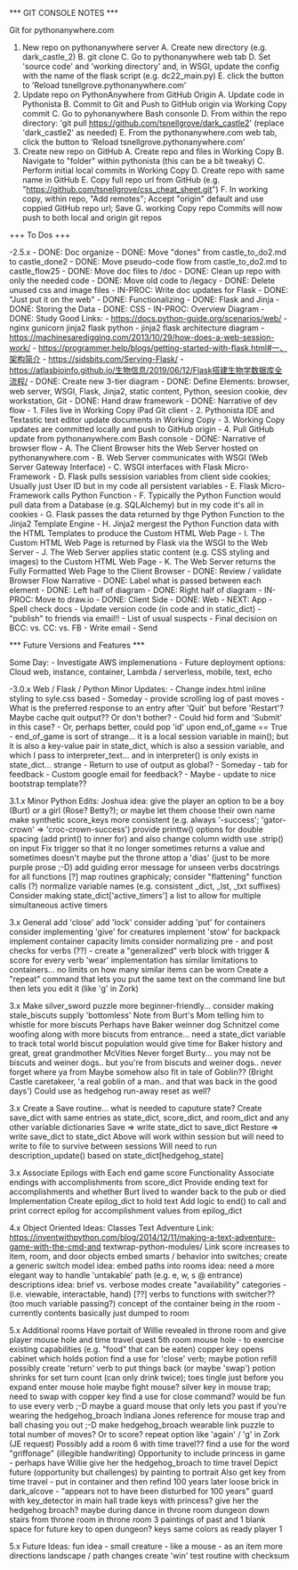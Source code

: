 *** GIT CONSOLE NOTES ***
			
Git for pythonanywhere.com
1) New repo on pythonanywhere server
	A. Create new directory (e.g. dark_castle_2)
	B. git clone <repo> <directory>
	C. Go to pythonanywhere web tab
	D. Set 'source code' and 'working directory' and, in WSGI, update the config with the name of the flask script (e.g. dc22_main.py)
	E. click the button to 'Reload tsnellgrove.pythonanywhere.com'
2) Update repo on PythonAnywhere from GitHub Origin
	A. Update code in Pythonista
	B. Commit to Git and Push to GitHub origin via Working Copy commit
	C. Go to pyhonanywhere Bash consonle
	D. From within the repo directory: 'git pull https://github.com/tsnellgrove/dark_castle2' (replace 'dark_castle2' as needed)
	E. From the pythonanywhere.com web tab, click the button to 'Reload tsnellgrove.pythonanywhere.com'
3) Create new repo on GitHub
	A. Create repo and files in Working Copy
	B. Navigate to "folder" within pythonista (this can be a bit tweaky)
	C. Perform initial local commits in Working Copy
	D. Create repo with same name in GitHub
	E. Copy full repo url from GitHub (e.g. "https://github.com/tsnellgrove/css_cheat_sheet.git")
	F. In working copy, within repo, "Add remotes"; Accept "origin" default and use coppied GitHub repo url; Save
	G. working Copy repo Commits will now push to both local and origin git repos


+++ To Dos +++

-2.5.x
	- DONE: Doc organize
		- DONE: Move "dones" from castle_to_do2.md to castle_done2
		- DONE: Move pseudo-code flow from castle_to_do2.md to castle_flow25
		- DONE: Move doc files to /doc
	- DONE: Clean up repo with only the needed code
		- DONE: Move old code to /legacy
		- DONE: Delete unused css and image files
	- IN-PROC: Write doc updates for Flask
		- DONE: "Just put it on the web"
		- DONE: Functionalizing
		- DONE: Flask and Jinja
		- DONE: Storing the Data
		- DONE: CSS
		- IN-PROC: Overview Diagram
			- DONE: Study Good Links:
				- https://docs.python-guide.org/scenarios/web/
				- nginx gunicorn jinja2 flask python
				- jinja2 flask architecture diagram
				- https://machinesaredigging.com/2013/10/29/how-does-a-web-session-work/
				- https://programmer.help/blogs/getting-started-with-flask.html#一、架构简介
				- https://sidsbits.com/Serving-Flask/
				- https://atlasbioinfo.github.io/生物信息/2019/06/12/Flask搭建生物学数据库全流程/
			- DONE: Create new 3-tier diagram
				- DONE: Define Elements: browser, web server, WSGI, Flask, Jinja2, static content, Python, seesion cookie, dev workstation, Git
				- DONE: Hand draw framework
				- DONE: Narrative of dev flow
					- 1. Files live in Working Copy iPad Git client
					- 2. Pythonista IDE and Textastic text editor update documents in Working Copy
					- 3. Working Copy updates are committed locally and push to GitHub origin
					- 4. Pull GitHub update from pythonanywhere.com Bash console
				- DONE: Narrative of browser flow
					- A. The Client Browser hits the Web Server hosted on pythonanywhere.com
					- B. Web Server communicates with WSGI (Web Server Gateway Interface)
					- C. WSGI interfaces with Flask Micro-Framework
					- D. Flask pulls sessision variables from client side cookies; Usually just User ID but in my code all persistent variables
					- E. Flask Micro-Framework calls Python Function
					- F. Typically the Python Function would pull data from a Database (e.g. SQLAlchemy) but in my code it's all in cookies
					- G. Flask passes the data returned by thge Python Function to the Jinja2 Template Engine
					- H. Jinja2 mergest the Python Function data with the HTML Templates to produce the Custom HTML Web Page
					- I. The Custom HTML Web Page is returned by Flask via the WSGI to the Web Server
					- J. The Web Server applies static content (e.g. CSS styling and images) to the Custom HTML Web Page
					- K. The Web Server returns the Fully Formatted Web Page to the Client Browser
				- DONE: Review / validate Browser Flow Narrative
				- DONE: Label what is passed between each element
					- DONE: Left half of diagram
					- DONE: Right half of diagram
				- IN-PROC: Move to draw.io
					- DONE: Client Side
					- DONE: Web
					- NEXT: App
	- Spell check docs
	- Update version code (in code and in static_dict)
	- "publish" to friends via email!!
		- List of usual suspects
		- Final decision on BCC: vs. CC: vs. FB
		- Write email
		- Send


*** Future Versions and Features ***

Some Day:
	- Investigate AWS implemenations
	- Future deployment options: Cloud web, instance, container, Lambda / serverless, mobile, text, echo

-3.0.x Web / Flask / Python Minor Updates:
	- Change index.html inline styling to syle.css based
	- Someday - provide scrolling log of past moves	
	- What is the preferred response to an entry after 'Quit' but before 'Restart'? Maybe cache quit output?? Or don't bother?
		- Could hid form and 'Submit' in this case?
		- Or, perhaps better, could pop 'id' upon end_of_game == True
	- end_of_game is sort of strange... it is a local session variable in main(); but it is also a key-value pair in state_dict, which is also a session variable, and which I pass to interpreter_text... and in interpreter() is only exists in state_dict... strange
	- Return to use of output as global?
	- Someday - tab for feedback
	- Custom google email for feedback?
	- Maybe - update to nice bootstrap template??


3.1.x Minor Python Edits:
	Joshua idea: give the player an option to be a boy (Burt) or a girl (Rose? Betty?); or maybe let them choose their own name
	make synthetic score_keys more consistent (e.g. always '-success'; 'gator-crown' => 'croc-crown-success')
	provide printtw() options for double spacing (add print() to inner for) and also change column width
	use .strip() on input
	Fix trigger so that it no longer sometimes returns a value and sometimes doesn't
	maybe put the throne attop a 'dias' (just to be more purple prose ;-D)
	add guiding error message for unseen verbs
	docstrings for all functions [?]
	map routines graphicaly; consider "flattening" function calls (?)
	normalize variable names (e.g. consistent _dict, _lst, _txt suffixes)
	Consider making state_dict['active_timers'] a list to allow for multiple simultaneous active timers

3.x General
	add 'close' 
	add 'lock'
	consider adding 'put' for containers
	consider implementing 'give' for creatures
	implement 'stow' for backpack
	implement container capacity limits
	consider normalizing pre - and post checks for verbs (??)
		- create a "generalized" verb block with trigger & score for every verb
	'wear' implementation has similar limitations to containers... no limits on how many similar items can be worn
	Create a "repeat" command that lets you put the same text on the command line but then lets you edit it (like 'g' in Zork)

3.x Make silver_sword puzzle more beginner-friendly... consider making stale_biscuts supply 'bottomless'
	Note from Burt's Mom telling him to whistle for more biscuts
	Perhaps have Baker weinner dog Schnitzel come woofing along with more biscuts from entrance... 
	need a state_dict variable to track total world biscut population
	would give time for Baker history and great, great grandmother McVities 
	Never forget Burty... you may not be biscuts and weiner dogs.. but you're from biscuts and weiner dogs.. never forget where ya from
	Maybe somehow also fit in tale of Goblin?? (Bright Castle caretakeer, 'a real goblin of a man.. and that was back in the good days')
	Could use as hedgehog run-away reset as well?

3.x Create a Save routine... what is needed to caputure state?
	Create save_dict with same entries as state_dict, score_dict, and room_dict and any other variable dictionaries
	Save => write state_dict to save_dict
	Restore => write save_dict to state_dict
	Above will work within session but will need to write to file to survive between sessions
	Will need to run description_update() based on state_dict[hedgehog_state] 

3.x Associate Epilogs with Each end game score
	Functionality
		Associate endings with accomplishments from score_dict 
		Provide ending text for accomplishments and whether Burt lived to wander back to the pub or died
	Implementation
		Create epilog_dict to hold text
		Add logic to end() to call and print correct epilog for accomplishment values from epilog_dict


4.x Object Oriented Ideas:
	Classes
	Text Adventure Link: https://inventwithpython.com/blog/2014/12/11/making-a-text-adventure-game-with-the-cmd-and textwrap-python-modules/
	Link score increases to item, room, and door objects
	embed smarts / behavior into switches; create a generic switch model
	idea: embed paths into rooms
	idea: need a more elegant way to handle 'untakable' path (e.g. e, w, s @ entrance) descriptions 
	idea: brief vs. verbose modes
	create "availability" categories - (i.e. viewable, interactable, hand) [??]
	verbs to functions with switcher?? (too much variable passing?)
	concept of the container being _in_ the room - currently contents basically just dumped to room

5.x Additional rooms
	Have portait of Willie revealed in throne room and give player mouse hole and time travel quest
	5th room
		mouse hole - to exercise existing capabilities (e.g. "food" that can be eaten)
		copper key opens cabinet which holds potion
		find a use for 'close' verb; maybe potion refill
		possibly create 'return' verb to put things back (or maybe 'swap')
		potion shrinks for set turn count (can only drink twice); toes tingle just before you expand
		enter mouse hole
		maybe fight mouse?
		silver key in mouse trap; need to swap with copper key
		find a use for close command?
		would be fun to use every verb ;-D
		maybe a guard mouse that only lets you past if you're wearing the hedgehog_broach
		Indiana Jones reference for mouse trap and ball chasing you out ;-D
		make hedgehog_broach wearable
		link puzzle to total number of moves? Or to score?
		repeat option like 'again' / 'g' in Zork (JE request)
	Possibly add a room 6 with time travel??
		find a use for the word "griffonage" (illegible handwriting)
		Opportunity to include princess in game - perhaps have Willie give her the hedgehog_broach to time travel
		Depict future (opportunity but challenges) by painting to portrait
		Also get key from time travel - put in container and then refind 100 years later
		loose brick in dark_alcove - "appears not to have been disturbed for 100 years"
		guard with key_detector in main hall
		trade keys with princess? give her the hedgehog broach? maybe during dance in throne room
		dungeon down stairs from throne room
		in throne room 3 paintings of past and 1 blank space for future
		key to open dungeon?
		keys same colors as ready player 1

5.x Future Ideas:
	fun idea - small creature - like a mouse - as an item
	more directions
	landscape / path changes
	create 'win' test routine with checksum



